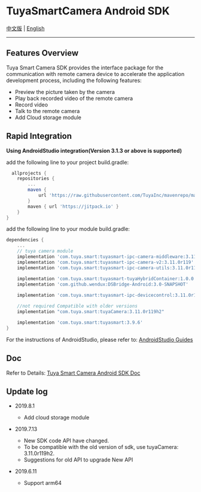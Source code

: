 # TuyaSmartCamera Android SDK

[中文版](https://github.com/TuyaInc/tuyasmart_camera_android_sdk/blob/master/README-zh.md) | [English](https://github.com/TuyaInc/tuyasmart_camera_android_sdk/blob/master/README.md)

------

## Features Overview

Tuya Smart Camera SDK provides the interface package for the communication with remote camera device to accelerate the application development process, including the following features:

- Preview the picture taken by the camera
- Play back recorded video of the remote camera
- Record video
- Talk to the remote camera
- Add Cloud storage module

## Rapid Integration

 **Using AndroidStudio integration(Version 3.1.3 or above is supported)**

add the following line to your project build.gradle:

```gradle
  allprojects {
    repositories {
        ...
        maven {
            url 'https://raw.githubusercontent.com/TuyaInc/mavenrepo/master/releases'
        }
        maven { url 'https://jitpack.io' }
    }
}
```
add the following line to your module build.gradle:

```gradle
dependencies {
    ...
    // tuya camera module
    implementation 'com.tuya.smart:tuyasmart-ipc-camera-middleware:3.11.1r119'
    implementation 'com.tuya.smart:tuyasmart-ipc-camera-v2:3.11.0r119'
    implementation 'com.tuya.smart:tuyasmart-ipc-camera-utils:3.11.0r119'

    implementation 'com.tuya.smart:tuyasmart-tuyaHybridContainer:1.0.0'
    implementation 'com.github.wendux:DSBridge-Android:3.0-SNAPSHOT'
    
    implementation 'com.tuya.smart:tuyasmart-ipc-devicecontrol:3.11.0r119'

    //not required Compatible with older versions
    implementation "com.tuya.smart:tuyaCamera:3.11.0r119h2"

    implementation 'com.tuya.smart:tuyasmart:3.9.6'
}
```
For the instructions of AndroidStudio, please refer to: [AndroidStudio Guides](https://developer.android.com/studio/)



## Doc

Refer to Details: [Tuya Smart Camera Android SDK Doc](https://tuyainc.github.io/tuyasmart_camera_android_sdk_doc/en/)

## Update log
- 2019.8.1
  - Add cloud storage module
- 2019.7.13
  - New SDK code API have changed.
  - To be compatible with the old version of sdk, use tuyaCamera: 3.11.0r119h2.
  - Suggestions for old API to upgrade New API

- 2019.6.11
  - Support arm64
